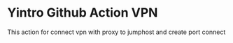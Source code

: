 # Yintro Github Action VPN

This action for connect vpn with proxy to jumphost and create port connect

